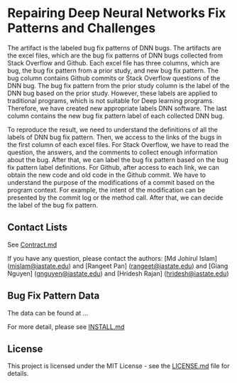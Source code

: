 # Repairing Deep Neural Networks Fix Patterns and Challenges
The artifact is the labeled bug fix patterns of DNN bugs. The artifacts are the excel files, which are the bug fix patterns of DNN bugs collected from Stack Overflow and Github. Each excel file has three columns, which are bug, the bug fix pattern from a prior study, and new bug fix pattern. The bug column contains Github commits or Stack Overflow questions of the DNN bug. The bug fix pattern from the prior study column is the label of the DNN bug based on the prior study. However, these labels are applied to traditional programs, which is not suitable for Deep learning programs. Therefore, we have created new appropriate labels DNN software. The last column contains the new bug fix pattern label of each collected DNN bug.

To reproduce the result, we need to understand the definitions of all the labels of DNN bug fix pattern. Then, we access to the links of the bugs in the first column of each excel files. For Stack Overflow, we have to read the question, the answers, and the comments to collect enough information about the bug. After that, we can label the bug fix pattern based on the bug fix pattern label definitions. For Github, after access to each link, we can obtain the new code and old code in the Github commit. We have to understand the purpose of the modifications of a commit based on the program context. For example, the intent of the modification can be presented by the commit log or the method call. After that, we can decide the label of the bug fix pattern.

## Contact Lists
See [Contract.md](./CONTACT.md)

If you have any question, please contact the authors: [Md Johirul Islam] (mislam@iastate.edu) and [Rangeet Pan] (rangeet@iastate.edu) and [Giang Nguyen] (gnguyen@iastate.edu) and [Hridesh Rajan] (hridesh@iastate.edu)


## Bug Fix Pattern Data
The data can be found at ...

For more detail, please see [INSTALL.md](./INSTALL.md)

## License
This project is licensed under the MIT License - see the [LICENSE.md](./LICENSE.md) file for details.
